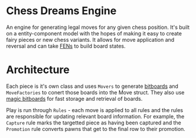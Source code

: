 # Chess Dreams Engine
An engine for generating legal moves for any given chess position. It's built on a entity-component model with the hopes of making it easy to create fairy pieces or new chess variants. It allows for move application and reversal and can take [FENs](https://en.wikipedia.org/wiki/Forsyth%E2%80%93Edwards_Notation) to build board states.

# Architecture
Each piece is it's own class and uses `Movers` to generate [bitboards](https://www.chessprogramming.org/Bitboards) and `MoveFactories` to conert those boards into the Move struct. They also use [magic bitboards](https://www.chessprogramming.org/Magic_Bitboards) for fast storage and retrieval of boards.

Play is run through `Rules` - each move is applied to all rules and the rules are responsible for updating relevant board information. For example, the `Capture` rule marks the targetted piece as having been captured and the `Promotion` rule converts pawns that get to the final row to their promotion.
